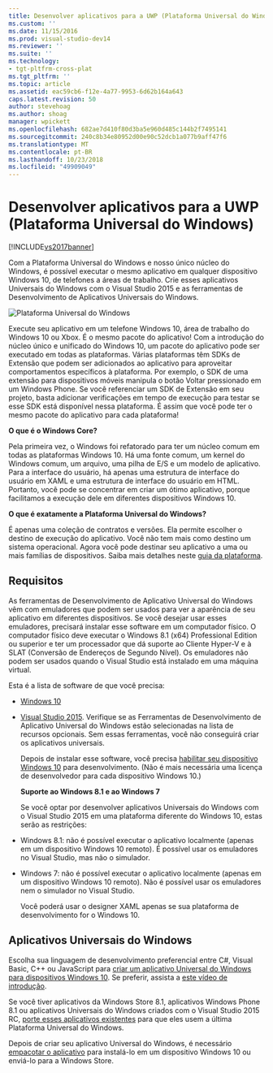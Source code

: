 ```yaml
---
title: Desenvolver aplicativos para a UWP (Plataforma Universal do Windows) | Microsoft Docs
ms.custom: ''
ms.date: 11/15/2016
ms.prod: visual-studio-dev14
ms.reviewer: ''
ms.suite: ''
ms.technology:
- tgt-pltfrm-cross-plat
ms.tgt_pltfrm: ''
ms.topic: article
ms.assetid: eac59cb6-f12e-4a77-9953-6d62b164a643
caps.latest.revision: 50
author: stevehoag
ms.author: shoag
manager: wpickett
ms.openlocfilehash: 682ae7d410f80d3ba5e960d485c144b2f7495141
ms.sourcegitcommit: 240c8b34e80952d00e90c52dcb1a077b9aff47f6
ms.translationtype: MT
ms.contentlocale: pt-BR
ms.lasthandoff: 10/23/2018
ms.locfileid: "49909049"
---
```

# <a name="develop-apps-for-the-universal-windows-platform-uwp"></a>Desenvolver aplicativos para a UWP (Plataforma Universal do Windows)
[!INCLUDE[vs2017banner](../includes/vs2017banner.md)]

  
Com a Plataforma Universal do Windows e nosso único núcleo do Windows, é possível executar o mesmo aplicativo em qualquer dispositivo Windows 10, de telefones a áreas de trabalho. Crie esses aplicativos Universais do Windows com o Visual Studio 2015 e as ferramentas de Desenvolvimento de Aplicativos Universais do Windows.  
  
 ![Plataforma Universal do Windows](../cross-platform/media/uwp-coreextensions.png "UWP_CoreExtensions")  
  
 Execute seu aplicativo em um telefone Windows 10, área de trabalho do Windows 10 ou Xbox. É o mesmo pacote do aplicativo! Com a introdução do núcleo único e unificado do Windows 10, um pacote do aplicativo pode ser executado em todas as plataformas. Várias plataformas têm SDKs de Extensão que podem ser adicionados ao aplicativo para aproveitar comportamentos específicos à plataforma. Por exemplo, o SDK de uma extensão para dispositivos móveis manipula o botão Voltar pressionado em um Windows Phone. Se você referenciar um SDK de Extensão em seu projeto, basta adicionar verificações em tempo de execução para testar se esse SDK está disponível nessa plataforma. É assim que você pode ter o mesmo pacote do aplicativo para cada plataforma!  
  
 **O que é o Windows Core?**  
  
 Pela primeira vez, o Windows foi refatorado para ter um núcleo comum em todas as plataformas Windows 10. Há uma fonte comum, um kernel do Windows comum, um arquivo, uma pilha de E/S e um modelo de aplicativo. Para a interface do usuário, há apenas uma estrutura de interface do usuário em XAML e uma estrutura de interface do usuário em HTML. Portanto, você pode se concentrar em criar um ótimo aplicativo, porque facilitamos a execução dele em diferentes dispositivos Windows 10.  
  
 **O que é exatamente a Plataforma Universal do Windows?**  
  
 É apenas uma coleção de contratos e versões. Ela permite escolher o destino de execução do aplicativo. Você não tem mais como destino um sistema operacional. Agora você pode destinar seu aplicativo a uma ou mais famílias de dispositivos. Saiba mais detalhes neste [guia da plataforma](http://msdn.microsoft.com/library/windows/apps/dn894631.aspx).  
  
## <a name="requirements"></a>Requisitos  
 As ferramentas de Desenvolvimento de Aplicativo Universal do Windows vêm com emuladores que podem ser usados para ver a aparência de seu aplicativo em diferentes dispositivos. Se você desejar usar esses emuladores, precisará instalar esse software em um computador físico. O computador físico deve executar o Windows 8.1 (x64) Professional Edition ou superior e ter um processador que dá suporte ao Cliente Hyper-V e à SLAT (Conversão de Endereços de Segundo Nível). Os emuladores não podem ser usados quando o Visual Studio está instalado em uma máquina virtual.  
  
 Esta é a lista de software de que você precisa:  
  
- [Windows 10](http://windows.microsoft.com/windows/downloads)  
  
- [Visual Studio 2015](http://go.microsoft.com/fwlink/p/?LinkId=526725). Verifique se as Ferramentas de Desenvolvimento de Aplicativo Universal do Windows estão selecionadas na lista de recursos opcionais. Sem essas ferramentas, você não conseguirá criar os aplicativos universais.  
  
  Depois de instalar esse software, você precisa [habilitar seu dispositivo Windows 10](https://msdn.microsoft.com/library/windows/apps/xaml/dn706236.aspx) para desenvolvimento. (Não é mais necessária uma licença de desenvolvedor para cada dispositivo Windows 10.)  
  
  **Suporte ao Windows 8.1 e ao Windows 7**  
  
  Se você optar por desenvolver aplicativos Universais do Windows com o Visual Studio 2015 em uma plataforma diferente do Windows 10, estas serão as restrições:  
  
- Windows 8.1: não é possível executar o aplicativo localmente (apenas em um dispositivo Windows 10 remoto). É possível usar os emuladores no Visual Studio, mas não o simulador.  
  
- Windows 7: não é possível executar o aplicativo localmente (apenas em um dispositivo Windows 10 remoto). Não é possível usar os emuladores nem o simulador no Visual Studio.  
  
  Você poderá usar o designer XAML apenas se sua plataforma de desenvolvimento for o Windows 10.  
  
## <a name="universal-windows-apps"></a>Aplicativos Universais do Windows  
 Escolha sua linguagem de desenvolvimento preferencial entre C#, Visual Basic, C++ ou JavaScript para [criar um aplicativo Universal do Windows para dispositivos Windows 10](http://msdn.microsoft.com/library/windows/apps/xaml/dn609832.aspx#target_win10). Se preferir, assista a [este vídeo de introdução](http://channel9.msdn.com/Series/ConnectOn-Demand/229).  
  
 Se você tiver aplicativos da Windows Store 8.1, aplicativos Windows Phone 8.1 ou aplicativos Universais do Windows criados com o Visual Studio 2015 RC, [porte esses aplicativos existentes](http://msdn.microsoft.com/library/windows/apps/xaml/mt238321.aspx) para que eles usem a última Plataforma Universal do Windows.  
  
 Depois de criar seu aplicativo Universal do Windows, é necessário [empacotar o aplicativo](https://msdn.microsoft.com/library/windows/apps/hh454036.aspx) para instalá-lo em um dispositivo Windows 10 ou enviá-lo para a Windows Store.

